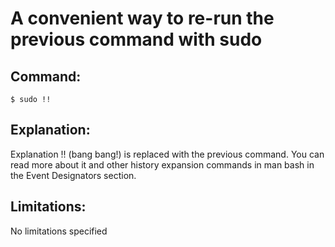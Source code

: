 # A convenient way to re-run the previous command with sudo

## Command:
```
$ sudo !!
```

## Explanation:
Explanation
!! (bang bang!) is replaced with the previous command. 
You can read more about it and other history expansion commands in man bash in the Event Designators section.

## Limitations:
No limitations specified

